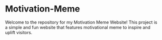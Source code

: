 # Motivation-Meme
Welcome to the repository for my Motivation Meme Website! This project is a simple and fun website that features motivational meme to inspire and uplift visitors.
